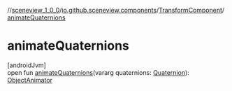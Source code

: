 //[sceneview_1_0_0](../../../index.md)/[io.github.sceneview.components](../index.md)/[TransformComponent](index.md)/[animateQuaternions](animate-quaternions.md)

# animateQuaternions

[androidJvm]\
open fun [animateQuaternions](animate-quaternions.md)(vararg quaternions: [Quaternion](../../../../sceneview/sceneview/dev.romainguy.kotlin.math/-quaternion/index.md)): [ObjectAnimator](https://developer.android.com/reference/kotlin/android/animation/ObjectAnimator.html)
